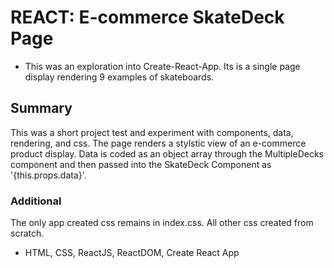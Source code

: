 # REACT: E-commerce SkateDeck Page
* This was an exploration into Create-React-App. Its is a single page display rendering 9 examples of skateboards.

## Summary
This was a short project test and experiment with components, data, rendering, and css. The page renders a stylstic view of an e-commerce product display. Data is coded as an object array through the MultipleDecks component and then passed into the SkateDeck Component as '{this.props.data}'.

### Additional
The only app created css remains in index.css. All other css created from scratch. 

- HTML, CSS, ReactJS, ReactDOM, Create React App














